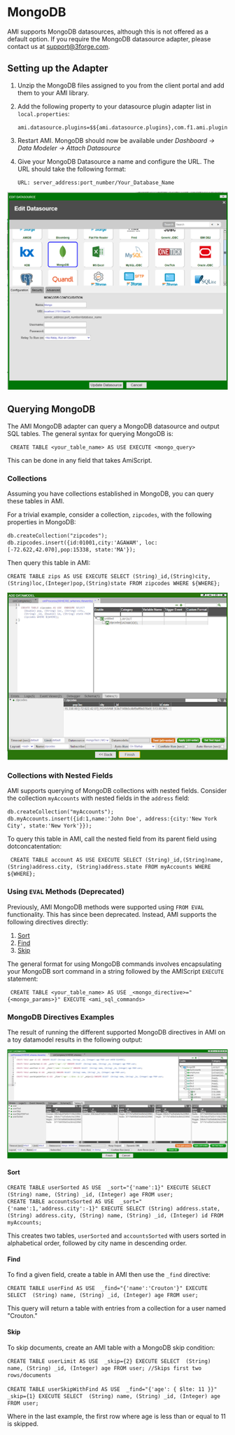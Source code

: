 # MongoDB 

AMI supports MongoDB datasources, although this is not offered as a default option. If you require the MongoDB datasource adapter, please contact us at <support@3forge.com>.

## Setting up the Adapter

1. Unzip the MongoDB files assigned to you from the client portal and add them to your AMI library. 
2. Add the following property to your datasource plugin adapter list in `local.properties`: 

	```
	ami.datasource.plugins=$${ami.datasource.plugins},com.f1.ami.plugins.mongo.AmiMongoDatasourcePlugin
	```

1. Restart AMI. MongoDB should now be available under *Dashboard -> Data Modeler -> Attach Datasource*

1. Give your MongoDB Datasource a name and configure the URL. The URL should take the following format:  

	```
	URL: server_address:port_number/Your_Database_Name 
	```

![](./images/mongodb_datasource.png)

## Querying MongoDB  

The AMI MongoDB adapter can query a MongoDB datasource and output SQL tables. The general syntax for querying MongoDB is: 

``` amiscript
 CREATE TABLE <your_table_name> AS USE EXECUTE <mongo_query>
```

This can be done in any field that takes AmiScript.

### Collections 

Assuming you have collections established in MongoDB, you can query these tables in AMI. 

For a trivial example, consider a collection, `zipcodes`, with the following properties in MongoDB: 

```mongodb
db.createCollection("zipcodes");
db.zipcodes.insert({id:01001,city:'AGAWAM', loc:[-72.622,42.070],pop:15338, state:'MA'});
```

Then query this table in AMI:

``` amiscript
CREATE TABLE zips AS USE EXECUTE SELECT (String)_id,(String)city,(String)loc,(Integer)pop,(String)state FROM zipcodes WHERE ${WHERE};
```

![](../resources/legacy_mediawiki/Mongo_Adapter5.png "Mongo_Adapter5.png")


### Collections with Nested Fields

AMI supports querying of MongoDB collections with nested fields. Consider the collection `myAccounts` with nested fields in the `address` field:  

```
db.createCollection("myAccounts");
db.myAccounts.insert({id:1,name:'John Doe', address:{city:'New York City', state:'New York'}});
```

To query this table in AMI, call the nested field from its parent field using dotconcatentation:

``` amiscript
 CREATE TABLE account AS USE EXECUTE SELECT (String)_id,(String)name,(String)address.city, (String)address.state FROM myAccounts WHERE ${WHERE};
```

### Using `EVAL` Methods (Deprecated)

Previously, AMI MongoDB methods were supported using `FROM EVAL` functionality. This has since been deprecated. Instead, AMI supports the following directives directly:

1.	[Sort](./mongodb.md/#sort)
2.	[Find](./mongodb.md/#find)
3.	[Skip](./mongodb.md/#skip)

The general format for using MongoDB commands involves encapsulating your MongoDB sort command in a string followed by the AMIScript `EXECUTE` statement: 

``` amiscript
 CREATE TABLE <your_table_name> AS USE _<mongo_directive>="{<mongo_params>}" EXECUTE <ami_sql_commands> 
```
### MongoDB Directives Examples

The result of running the different supported MongoDB directives in AMI on a toy datamodel results in the following output: 

![](./images/mongodb_directives.png)

#### Sort

```amiscript
CREATE TABLE userSorted AS USE  _sort="{'name':1}" EXECUTE SELECT  (String) name, (String) _id, (Integer) age FROM user;
CREATE TABLE accountsSorted AS USE  _sort="{'name':1,'address.city':-1}" EXECUTE SELECT (String) address.state,(String) address.city, (String) name, (String) _id, (Integer) id FROM myAccounts;
```

This creates two tables, `userSorted` and `accountsSorted` with users sorted in alphabetical order, followed by city name in descending order. 

#### Find

To find a given field, create a table in AMI then use the `_find` directive: 

```amiscript
CREATE TABLE userFind AS USE  _find="{'name':'Crouton'}" EXECUTE SELECT  (String) name, (String) _id, (Integer) age FROM user;
```

This query will return a table with entries from a collection for a user named "Crouton."

#### Skip

To skip documents, create an AMI table with a MongoDB skip condition:

```amiscript
CREATE TABLE userLimit AS USE  _skip={2} EXECUTE SELECT  (String) name, (String) _id, (Integer) age FROM user; //Skips first two rows/documents 

CREATE TABLE userSkipWithFind AS USE  _find="{'age': { $lte: 11 }}" _skip={1} EXECUTE SELECT  (String) name, (String) _id, (Integer) age FROM user; 
```

Where in the last example, the first row where age is less than or equal to 11 is skipped. 

